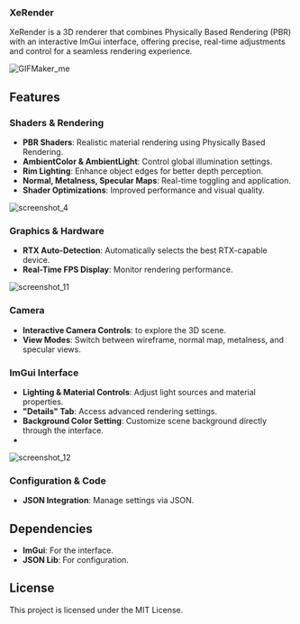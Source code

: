 ### XeRender

XeRender is a 3D renderer that combines Physically Based Rendering (PBR) with an interactive ImGui interface, offering precise, real-time adjustments and control for a seamless rendering experience.


![GIFMaker_me](https://github.com/user-attachments/assets/f03385ed-ff7e-4fcb-bc0d-6e8676e649c4)

## Features

### Shaders & Rendering
- **PBR Shaders**: Realistic material rendering using Physically Based Rendering.
- **AmbientColor & AmbientLight**: Control global illumination settings.
- **Rim Lighting**: Enhance object edges for better depth perception.
- **Normal, Metalness, Specular Maps**: Real-time toggling and application.
- **Shader Optimizations**: Improved performance and visual quality.
  
![screenshot_4](https://github.com/user-attachments/assets/5ac7d98a-e5d4-499c-bbda-4972d2f4bdbf)

### Graphics & Hardware
- **RTX Auto-Detection**: Automatically selects the best RTX-capable device.
- **Real-Time FPS Display**: Monitor rendering performance.

![screenshot_11](https://github.com/user-attachments/assets/8f0f4a95-b58a-4dbb-8d4d-0c31fccbf549)

### Camera
- **Interactive Camera Controls**: to explore the 3D scene.
- **View Modes**: Switch between wireframe, normal map, metalness, and specular views.

### ImGui Interface
- **Lighting & Material Controls**: Adjust light sources and material properties.
- **"Details" Tab**: Access advanced rendering settings.
- **Background Color Setting**: Customize scene background directly through the interface.
- 
![screenshot_12](https://github.com/user-attachments/assets/d98f25df-4183-4122-8219-6bc0b387c4b8)

### Configuration & Code
- **JSON Integration**: Manage settings via JSON.

## Dependencies

- **ImGui**: For the interface.
- **JSON Lib**: For configuration.


## License

This project is licensed under the MIT License.
